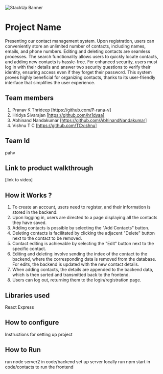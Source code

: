 ![StackUp Banner]([https://tinkerhub.frappe.cloud/files/stackup%20banner.jpeg])
# Project Name
Presenting our contact management system. Upon registration, users can conveniently store an unlimited number of contacts, including names, emails, and phone numbers. Editing and deleting contacts are seamless processes. The search functionality allows users to quickly locate contacts, and adding new contacts is hassle-free. For enhanced security, users must log in with their details and answer two security questions to verify their identity, ensuring access even if they forget their password. This system proves highly beneficial for organizing contacts, thanks to its user-friendly interface that simplifies the user experience.
## Team members
1. Pranav K Thrideep [https://github.com/P-rana-v]
2. Hridya Sivarajan [https://github.com/hr1dyaa]
3. Abhinand Nandakumar  [https://github.com/AbhinandNandakumar]
4. Vishnu T C  [https://github.com/TCvishnu]
## Team Id
pahv
## Link to product walkthrough
[link to video]
## How it Works ?
1. To create an account, users need to register, and their information is stored in the backend.
2. Upon logging in, users are directed to a page displaying all the contacts they have saved.
3. Adding contacts is possible by selecting the "Add Contacts" button.
4. Deleting contacts is facilitated by clicking the adjacent "Delete" button next to the contact to be removed.
5. Contact editing is achievable by selecting the "Edit" button next to the specific contact.
6. Editing and deleting involve sending the index of the contact to the backend, where the corresponding data is removed from the database. For edits, the backend is updated with the new contact details.
7. When adding contacts, the details are appended to the backend data, which is then sorted and transmitted back to the frontend.
8. Users can log out, returning them to the login/registration page.
## Libraries used
React
Express
## How to configure
Instructions for setting up project
## How to Run
run node server2 in code/backend set up server locally
run npm start in code/contacts to run the frontend
